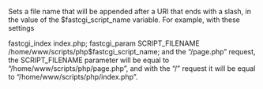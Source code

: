 Sets a file name that will be appended after a URI that ends with a slash, in the value of the $fastcgi_script_name variable. For example, with these settings

fastcgi_index index.php;
fastcgi_param SCRIPT_FILENAME /home/www/scripts/php$fastcgi_script_name;
and the “/page.php” request, the SCRIPT_FILENAME parameter will be equal to “/home/www/scripts/php/page.php”, and with the “/” request it will be equal to “/home/www/scripts/php/index.php”.